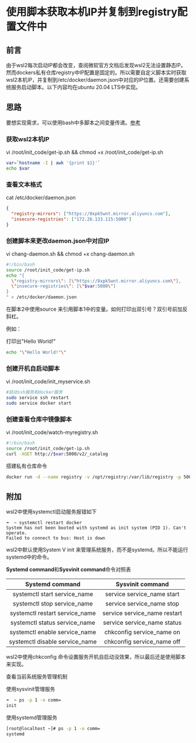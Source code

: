 # 使用脚本获取本机IP并复制到registry配置文件中

## 前言

由于wsl2每次启动IP都会改变，查阅微软官方文档后发现wsl2无法设置静态IP。然而dockers私有仓库registry中IP配置是固定的。所以需要自定义脚本实时获取wsl2本机IP，并复制到/etc/docker/daemon.json中对应的IP位置。还需要创建系统服务启动脚本。以下内容均在ubuntu 20.04 LTS中实现。

## 思路

要想实现需求，可以使用bash中多脚本之间变量传递。[参考](https://blog.csdn.net/xixihahalelehehe/article/details/104935683?spm=1035.2023.3001.6557&utm_medium=distribute.pc_relevant_bbs_down_v2.none-task-blog-2~default~OPENSEARCH~Rate-2.pc_relevant_bbs_down_v2_default&depth_1-utm_source=distribute.pc_relevant_bbs_down_v2.none-task-blog-2~default~OPENSEARCH~Rate-2.pc_relevant_bbs_down_v2_default)

### 获取wsl2本机IP

vi /root/init_code/get-ip.sh && chmod +x /root/init_code/get-ip.sh

```bash
var=`hostname -I | awk '{print $1}'`
echo $var
```

### 查看文本格式

cat /etc/docker/daemon.json 

```json
{
  "registry-mirrors": ["https://8xpk5wnt.mirror.aliyuncs.com"],
  "insecure-registries": ["172.26.133.115:5000"]
}
```

### 创建脚本来更改daemon.json中对应IP

vi chang-daemon.sh && chmod +x chang-daemon.sh

```bash
#!/bin/bash
source /root/init_code/get-ip.sh
echo "{
  \"registry-mirrors\": [\"https://8xpk5wnt.mirror.aliyuncs.com\"],
  \"insecure-registries\": [\"$var:5000\"]
}
" > /etc/docker/daemon.json
```

在脚本2中使用source 来引用脚本1中的变量。如何打印出双引号？双引号前加反斜杠。

例如：

打印出"Hello World!"

```bash
echo "\"Hello World!"\"
```

### 创建开机自启动脚本

vi /root/init_code/init_myservice.sh 

```bash
#启动ssh服务和docker服务
sudo service ssh restart
sudo service docker start
```

### 创建查看仓库中镜像脚本

vi /root/init_code/watch-myregistry.sh

```bash
#!/bin/bash
source /root/init_code/get-ip.sh
curl -XGET http://$var:5000/v2/_catalog
```

搭建私有仓库命令

```bash
docker run -d --name registry -v /opt/registry:/var/lib/registry -p 5000:5000 --restart=always registry
```

## 附加

wsl2中使用systemctl启动服务报错如下

```
➜  ~ systemctl restart docker
System has not been booted with systemd as init system (PID 1). Can't operate.
Failed to connect to bus: Host is down
```

wsl2中默认使用System V init 来管理系统服务，而不是systemd。所以不能运行systemd中的命令。

**Systemd command**和**Sysvinit command**命令对照表

|      **Systemd command**       |     **Sysvinit command**     |
| :----------------------------: | :--------------------------: |
|  systemctl start service_name  |  service service_name start  |
|  systemctl stop service_name   |  service service_name stop   |
| systemctl restart service_name | service service_name restart |
| systemctl status service_name  | service service_name status  |
| systemctl enable service_name  |  chkconfig service_name on   |
| systemctl disable service_name |  chkconfig service_name off  |

wsl2中使用chkconfig  命令设置服务开机自启动没效果，所以最后还是使用脚本来实现。

查看当前系统服务管理机制

使用sysvinit管理服务

```bash
➜  ~ ps -p 1 -o comm=
init
```

使用systemd管理服务

```bash
[root@localhost ~]# ps -p 1 -o comm=
systemd
```


